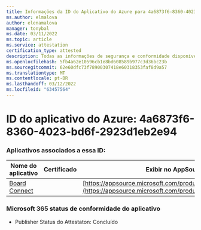 ```yaml
---
title: Informações da ID do Aplicativo do Azure para 4a6873f6-8360-4023-bd6f-2923d1eb2e94
ms.author: elmalova
author: elenamalova
manager: tonybal
ms.date: 03/11/2022
ms.topic: article
ms.service: attestation
certification_type: attested
description: Todas as informações de segurança e conformidade disponíveis para 4a6873f6-8360-4023-bd6f-2923d1eb2e94.
ms.openlocfilehash: 5fb4a62e10596cb1e8bd608589b977c3d36bc23b
ms.sourcegitcommit: 62e60dfc73f78900307418e60318353faf8d9a57
ms.translationtype: MT
ms.contentlocale: pt-BR
ms.lasthandoff: 03/12/2022
ms.locfileid: "63457564"
---
```

# <a name="azure-app-id-4a6873f6-8360-4023-bd6f-2923d1eb2e94"></a>ID do aplicativo do Azure: 4a6873f6-8360-4023-bd6f-2923d1eb2e94


### <a name="apps-associated-with-this-id"></a>Aplicativos associados a essa ID:
| **Nome do aplicativo** | **Certificado** | **Exibir no AppSource** |
|--------------|---------------|-----------------------|
| [Board Connect](../forward/WA200001955) |  | [https://appsource.microsoft.com/product/office/WA200001955](https://appsource.microsoft.com/product/office/WA200001955) |

### <a name="microsoft-365-app-compliance-status"></a>Microsoft 365 status de conformidade do aplicativo
- Publisher Status do Attestaton: Concluído
